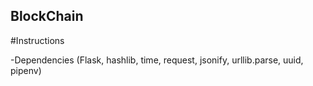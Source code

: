 ## BlockChain

#Instructions

  -Dependencies (Flask, hashlib, time, request, jsonify, urllib.parse, uuid, pipenv)
  
  
